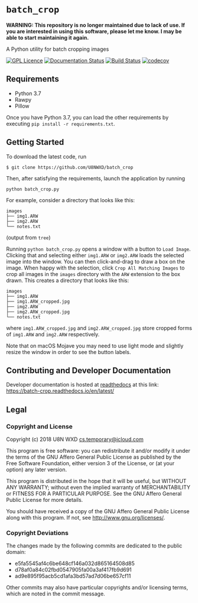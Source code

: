 # `batch_crop`

**WARNING: This repository is no longer maintained due to lack of use.
If you are interested in using this software, please let me know. I may
be able to start maintaining it again.**

A Python utility for batch cropping images

[![GPL Licence](https://badges.frapsoft.com/os/gpl/gpl.png?v=103)](LICENSE.txt)
[![Documentation Status](https://readthedocs.org/projects/batch-crop/badge/?version=latest)](https://batch-crop.readthedocs.io/en/latest/?badge=latest)
[![Build Status](https://travis-ci.com/U8NWXD/batch_crop.svg?branch=master)](https://travis-ci.com/U8NWXD/batch_crop)
[![codecov](https://codecov.io/gh/U8NWXD/batch_crop/branch/master/graph/badge.svg)](https://codecov.io/gh/U8NWXD/batch_crop)

## Requirements
* Python 3.7
* Rawpy
* Pillow

Once you have Python 3.7, you can load the other requirements by executing
`pip install -r requirements.txt`.

## Getting Started

To download the latest code, run

`$ git clone https://github.com/U8NWXD/batch_crop`

Then, after satisfying the requirements, launch the application by running

`python batch_crop.py`

For example, consider a directory that looks like this:
```
images
├── img1.ARW
├── img2.ARW
└── notes.txt
```
(output from `tree`)

Running `python batch_crop.py` opens a window with a button to `Load Image`.
Clicking that and selecting either `img1.ARW` or `img2.ARW` loads the selected
image into the window. You can then click-and-drag to draw a box on the
image. When happy with the selection, click `Crop All Matching Images` to crop
all images in the `images` directory with the `ARW` extension to the box drawn.
This creates a directory that looks like this:

```
images
├── img1.ARW
├── img1.ARW_cropped.jpg
├── img2.ARW
├── img2.ARW_cropped.jpg
└── notes.txt
```

where `img1.ARW_cropped.jpg` and `img2.ARW_cropped.jpg` store cropped forms of
`img1.ARW` and `img2.ARW` respectively.

Note that on macOS Mojave you may need to use light mode and slightly
resize the window in order to see the button labels.

## Contributing and Developer Documentation

Developer documentation is hosted at [readthedocs](https://readthedocs.io) at
this link: https://batch-crop.readthedocs.io/en/latest/

## Legal

### Copyright and License
Copyright (c) 2018  U8N WXD <cs.temporary@icloud.com>

This program is free software: you can redistribute it and/or modify
it under the terms of the GNU Affero General Public License as published by
the Free Software Foundation, either version 3 of the License, or
(at your option) any later version.

This program is distributed in the hope that it will be useful,
but WITHOUT ANY WARRANTY; without even the implied warranty of
MERCHANTABILITY or FITNESS FOR A PARTICULAR PURPOSE.  See the
GNU Affero General Public License for more details.

You should have received a copy of the GNU Affero General Public License
along with this program.  If not, see <http://www.gnu.org/licenses/>.

### Copyright Deviations

The changes made by the following commits are dedicated to the public
domain:

* e5fa5545af4c6be648cf146a032d865164508d85
* d78af0a84c02fbd0547905fa00a3af417fb9d691
* ad9e895f95acb5cd1afa3bd57ad7d06be657cf11

Other commits may also have particular copyrights and/or licensing
terms, which are noted in the commit message.
